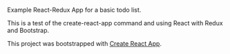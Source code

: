 Example React-Redux App for a basic todo list.

This is a test of the create-react-app command and using React with Redux and Bootstrap.

This project was bootstrapped with [Create React App](https://github.com/facebookincubator/create-react-app).
